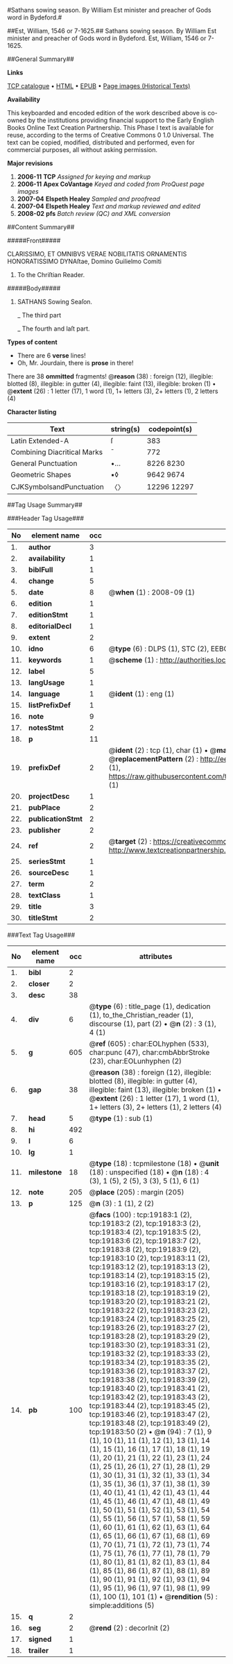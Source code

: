 #Sathans sowing season. By William Est minister and preacher of Gods word in Bydeford.#

##Est, William, 1546 or 7-1625.##
Sathans sowing season. By William Est minister and preacher of Gods word in Bydeford.
Est, William, 1546 or 7-1625.

##General Summary##

**Links**

[TCP catalogue](http://www.ota.ox.ac.uk/tcp/)  • 
[HTML](http://tei.it.ox.ac.uk/tcp/Texts-HTML/free/A00/A00405.html)  • 
[EPUB](http://tei.it.ox.ac.uk/tcp/Texts-EPUB/free/A00/A00405.epub) • 
[Page images (Historical Texts)](https://data.historicaltexts.jisc.ac.uk/view?pubId=eebo-99853787e&pageId=eebo-99853787e-19183-1)

**Availability**

This keyboarded and encoded edition of the
	       work described above is co-owned by the institutions
	       providing financial support to the Early English Books
	       Online Text Creation Partnership. This Phase I text is
	       available for reuse, according to the terms of Creative
	       Commons 0 1.0 Universal. The text can be copied,
	       modified, distributed and performed, even for
	       commercial purposes, all without asking permission.

**Major revisions**

1. __2006-11__ __TCP__ *Assigned for keying and markup*
1. __2006-11__ __Apex CoVantage__ *Keyed and coded from ProQuest page images*
1. __2007-04__ __Elspeth Healey__ *Sampled and proofread*
1. __2007-04__ __Elspeth Healey__ *Text and markup reviewed and edited*
1. __2008-02__ __pfs__ *Batch review (QC) and XML conversion*

##Content Summary##

#####Front#####

CLARISSIMO, ET OMNIBVS VERAE NOBILITATIS ORNAMENTIS HONORATISSIMO DYNAſtae, Domino Guilielmo Comiti
1. To the Chriſtian Reader.

#####Body#####

1. SATHANS Sowing Seaſon.

    _ The third part

    _ The fourth and laſt part.

**Types of content**

  * There are 6 **verse** lines!
  * Oh, Mr. Jourdain, there is **prose** in there!

There are 38 **ommitted** fragments! 
 @__reason__ (38) : foreign (12), illegible: blotted (8), illegible: in gutter (4), illegible: faint (13), illegible: broken (1)  •  @__extent__ (26) : 1 letter (17), 1 word (1), 1+ letters (3), 2+ letters (1), 2 letters (4)

**Character listing**


|Text|string(s)|codepoint(s)|
|---|---|---|
|Latin Extended-A|ſ|383|
|Combining             Diacritical Marks|̄|772|
|General Punctuation|•…|8226 8230|
|Geometric Shapes|▪◊|9642 9674|
|CJKSymbolsandPunctuation|〈〉|12296 12297|

##Tag Usage Summary##

###Header Tag Usage###

|No|element name|occ|attributes|
|---|---|---|---|
|1.|__author__|3||
|2.|__availability__|1||
|3.|__biblFull__|1||
|4.|__change__|5||
|5.|__date__|8| @__when__ (1) : 2008-09 (1)|
|6.|__edition__|1||
|7.|__editionStmt__|1||
|8.|__editorialDecl__|1||
|9.|__extent__|2||
|10.|__idno__|6| @__type__ (6) : DLPS (1), STC (2), EEBO-CITATION (1), PROQUEST (1), VID (1)|
|11.|__keywords__|1| @__scheme__ (1) : http://authorities.loc.gov/ (1)|
|12.|__label__|5||
|13.|__langUsage__|1||
|14.|__language__|1| @__ident__ (1) : eng (1)|
|15.|__listPrefixDef__|1||
|16.|__note__|9||
|17.|__notesStmt__|2||
|18.|__p__|11||
|19.|__prefixDef__|2| @__ident__ (2) : tcp (1), char (1)  •  @__matchPattern__ (2) : ([0-9\-]+):([0-9IVX]+) (1), (.+) (1)  •  @__replacementPattern__ (2) : http://eebo.chadwyck.com/downloadtiff?vid=$1&page=$2 (1), https://raw.githubusercontent.com/textcreationpartnership/Texts/master/tcpchars.xml#$1 (1)|
|20.|__projectDesc__|1||
|21.|__pubPlace__|2||
|22.|__publicationStmt__|2||
|23.|__publisher__|2||
|24.|__ref__|2| @__target__ (2) : https://creativecommons.org/publicdomain/zero/1.0/ (1), http://www.textcreationpartnership.org/docs/. (1)|
|25.|__seriesStmt__|1||
|26.|__sourceDesc__|1||
|27.|__term__|2||
|28.|__textClass__|1||
|29.|__title__|3||
|30.|__titleStmt__|2||


###Text Tag Usage###

|No|element name|occ|attributes|
|---|---|---|---|
|1.|__bibl__|2||
|2.|__closer__|2||
|3.|__desc__|38||
|4.|__div__|6| @__type__ (6) : title_page (1), dedication (1), to_the_Christian_reader (1), discourse (1), part (2)  •  @__n__ (2) : 3 (1), 4 (1)|
|5.|__g__|605| @__ref__ (605) : char:EOLhyphen (533), char:punc (47), char:cmbAbbrStroke (23), char:EOLunhyphen (2)|
|6.|__gap__|38| @__reason__ (38) : foreign (12), illegible: blotted (8), illegible: in gutter (4), illegible: faint (13), illegible: broken (1)  •  @__extent__ (26) : 1 letter (17), 1 word (1), 1+ letters (3), 2+ letters (1), 2 letters (4)|
|7.|__head__|5| @__type__ (1) : sub (1)|
|8.|__hi__|492||
|9.|__l__|6||
|10.|__lg__|1||
|11.|__milestone__|18| @__type__ (18) : tcpmilestone (18)  •  @__unit__ (18) : unspecified (18)  •  @__n__ (18) : 4 (3), 1 (5), 2 (5), 3 (3), 5 (1), 6 (1)|
|12.|__note__|205| @__place__ (205) : margin (205)|
|13.|__p__|125| @__n__ (3) : 1 (1), 2 (2)|
|14.|__pb__|100| @__facs__ (100) : tcp:19183:1 (2), tcp:19183:2 (2), tcp:19183:3 (2), tcp:19183:4 (2), tcp:19183:5 (2), tcp:19183:6 (2), tcp:19183:7 (2), tcp:19183:8 (2), tcp:19183:9 (2), tcp:19183:10 (2), tcp:19183:11 (2), tcp:19183:12 (2), tcp:19183:13 (2), tcp:19183:14 (2), tcp:19183:15 (2), tcp:19183:16 (2), tcp:19183:17 (2), tcp:19183:18 (2), tcp:19183:19 (2), tcp:19183:20 (2), tcp:19183:21 (2), tcp:19183:22 (2), tcp:19183:23 (2), tcp:19183:24 (2), tcp:19183:25 (2), tcp:19183:26 (2), tcp:19183:27 (2), tcp:19183:28 (2), tcp:19183:29 (2), tcp:19183:30 (2), tcp:19183:31 (2), tcp:19183:32 (2), tcp:19183:33 (2), tcp:19183:34 (2), tcp:19183:35 (2), tcp:19183:36 (2), tcp:19183:37 (2), tcp:19183:38 (2), tcp:19183:39 (2), tcp:19183:40 (2), tcp:19183:41 (2), tcp:19183:42 (2), tcp:19183:43 (2), tcp:19183:44 (2), tcp:19183:45 (2), tcp:19183:46 (2), tcp:19183:47 (2), tcp:19183:48 (2), tcp:19183:49 (2), tcp:19183:50 (2)  •  @__n__ (94) : 7 (1), 9 (1), 10 (1), 11 (1), 12 (1), 13 (1), 14 (1), 15 (1), 16 (1), 17 (1), 18 (1), 19 (1), 20 (1), 21 (1), 22 (1), 23 (1), 24 (1), 25 (1), 26 (1), 27 (1), 28 (1), 29 (1), 30 (1), 31 (1), 32 (1), 33 (1), 34 (1), 35 (1), 36 (1), 37 (1), 38 (1), 39 (1), 40 (1), 41 (1), 42 (1), 43 (1), 44 (1), 45 (1), 46 (1), 47 (1), 48 (1), 49 (1), 50 (1), 51 (1), 52 (1), 53 (1), 54 (1), 55 (1), 56 (1), 57 (1), 58 (1), 59 (1), 60 (1), 61 (1), 62 (1), 63 (1), 64 (1), 65 (1), 66 (1), 67 (1), 68 (1), 69 (1), 70 (1), 71 (1), 72 (1), 73 (1), 74 (1), 75 (1), 76 (1), 77 (1), 78 (1), 79 (1), 80 (1), 81 (1), 82 (1), 83 (1), 84 (1), 85 (1), 86 (1), 87 (1), 88 (1), 89 (1), 90 (1), 91 (1), 92 (1), 93 (1), 94 (1), 95 (1), 96 (1), 97 (1), 98 (1), 99 (1), 100 (1), 101 (1)  •  @__rendition__ (5) : simple:additions (5)|
|15.|__q__|2||
|16.|__seg__|2| @__rend__ (2) : decorInit (2)|
|17.|__signed__|1||
|18.|__trailer__|1||

